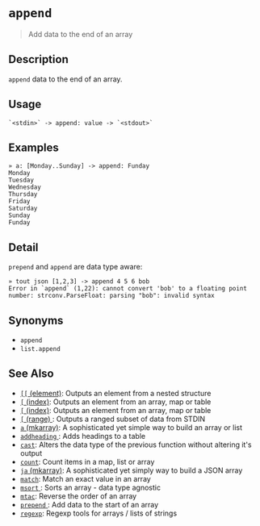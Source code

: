 # `append`

> Add data to the end of an array

## Description

`append` data to the end of an array.

## Usage

    `<stdin>` -> append: value -> `<stdout>`

## Examples

    » a: [Monday..Sunday] -> append: Funday
    Monday
    Tuesday
    Wednesday
    Thursday
    Friday
    Saturday
    Sunday
    Funday

## Detail

`prepend` and `append` are data type aware:

    » tout json [1,2,3] -> append 4 5 6 bob
    Error in `append` (1,22): cannot convert 'bob' to a floating point number: strconv.ParseFloat: parsing "bob": invalid syntax

## Synonyms

- `append`
- `list.append`

## See Also

- [`[[` (element)](./element.md):
  Outputs an element from a nested structure
- [`[` (index)](./index.md):
  Outputs an element from an array, map or table
- [`[` (index)](./index.md):
  Outputs an element from an array, map or table
- [`[` (range) ](./range.md):
  Outputs a ranged subset of data from STDIN
- [`a` (mkarray)](./a.md):
  A sophisticated yet simple way to build an array or list
- [`addheading` ](./addheading.md):
  Adds headings to a table
- [`cast`](./cast.md):
  Alters the data type of the previous function without altering it's output
- [`count`](./count.md):
  Count items in a map, list or array
- [`ja` (mkarray)](./ja.md):
  A sophisticated yet simply way to build a JSON array
- [`match`](./match.md):
  Match an exact value in an array
- [`msort` ](./msort.md):
  Sorts an array - data type agnostic
- [`mtac`](./mtac.md):
  Reverse the order of an array
- [`prepend` ](./prepend.md):
  Add data to the start of an array
- [`regexp`](./regexp.md):
  Regexp tools for arrays / lists of strings
